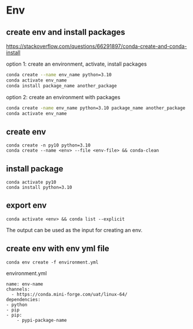 # Env

## create env and install packages
https://stackoverflow.com/questions/66291897/conda-create-and-conda-install

option 1: create an environment, activate, install packages
```sh
conda create --name env_name python=3.10
conda activate env_name
conda install package_name another_package
```

option 2: create an environment with packages
```sh
conda create -name env_name python=3.10 package_name another_package
conda activate env_name
```

## create env
```
conda create -n py10 python=3.10
conda create --name <env> --file <env-file> && conda-clean
```

## install package
```
conda activate py10
conda install python=3.10
```

## export env
```
conda activate <env> && conda list --explicit
```
The output can be used as the input <env-file> for creating an env.


## create env with env yml file
```
conda env create -f environment.yml
```
environment.yml
```
name: env-name
channels:
  - https://conda.mini-forge.com/uat/linux-64/
dependencies:
- python
- pip
- pip:
    - pypi-package-name
```
